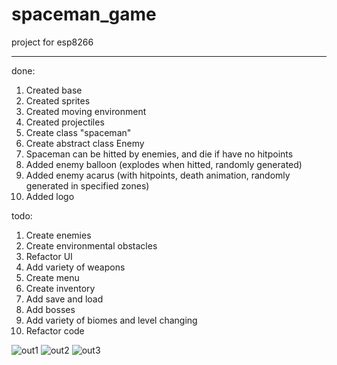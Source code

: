 # spaceman_game

project for esp8266

---

done:
1. Created base
2. Created sprites
3. Created moving environment
4. Created projectiles
5. Create class "spaceman"
6. Create abstract class Enemy
7. Spaceman can be hitted by enemies, and die if have no hitpoints
8. Added enemy balloon (explodes when hitted, randomly generated)
9. Added enemy acarus (with hitpoints, death animation, randomly generated in specified zones)
10. Added logo

todo: 
1. Create enemies
2. Create environmental obstacles
3. Refactor UI
4. Add variety of weapons
5. Create menu
6. Create inventory
7. Add save and load
8. Add bosses
9. Add variety of biomes and level changing
10. Refactor code


![out1](https://github.com/anarakinson/spaceman_game/assets/82051121/19199f0d-7a9e-4e7c-9dd7-daebdbc741b0)
![out2](https://github.com/anarakinson/spaceman_game/assets/82051121/8c21df36-bb6c-4a73-b064-1a0a6f328255)
![out3](https://github.com/anarakinson/spaceman_game/assets/82051121/5c23073d-53cc-481d-a9c4-8ab66ba226b0)
